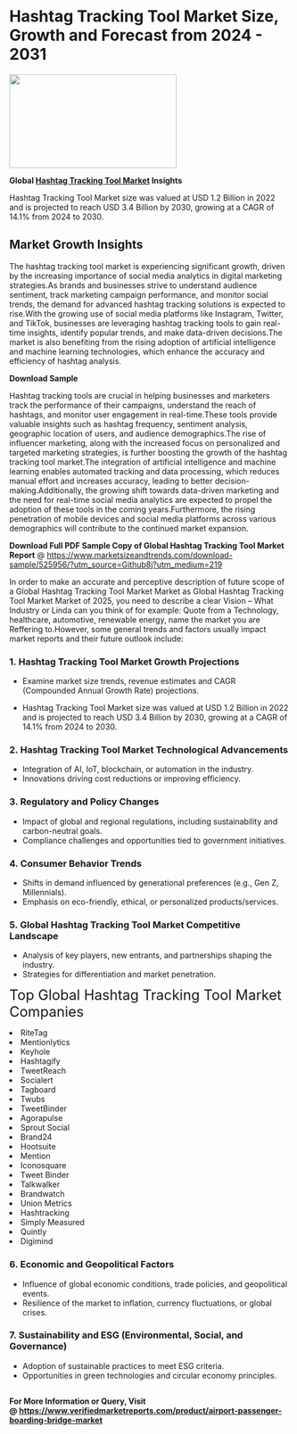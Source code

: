 <H1>Hashtag Tracking Tool Market Size, Growth and Forecast from 2024 - 2031</H1><img class="aligncenter size-medium wp-image-584254" src="https://thirdeyenews.in/wp-content/uploads/2024/09/Global-Market-Research-300x168.jpeg" alt="" width="300" height="168" /><p><strong>Global&nbsp;<a href="https://www.marketsizeandtrends.com/download-sample/525956/?utm_source=Github8j?utm_medium=219">Hashtag Tracking Tool Market</a> Insights</strong></p><p>Hashtag Tracking Tool Market size was valued at USD 1.2 Billion in 2022 and is projected to reach USD 3.4 Billion by 2030, growing at a CAGR of 14.1% from 2024 to 2030.</p><p><h2>Market Growth Insights</h2> <p>The hashtag tracking tool market is experiencing significant growth, driven by the increasing importance of social media analytics in digital marketing strategies.As brands and businesses strive to understand audience sentiment, track marketing campaign performance, and monitor social trends, the demand for advanced hashtag tracking solutions is expected to rise.With the growing use of social media platforms like Instagram, Twitter, and TikTok, businesses are leveraging hashtag tracking tools to gain real-time insights, identify popular trends, and make data-driven decisions.The market is also benefiting from the rising adoption of artificial intelligence and machine learning technologies, which enhance the accuracy and efficiency of hashtag analysis.</p> <p><strong>Download Sample</strong></p> <p>Hashtag tracking tools are crucial in helping businesses and marketers track the performance of their campaigns, understand the reach of hashtags, and monitor user engagement in real-time.These tools provide valuable insights such as hashtag frequency, sentiment analysis, geographic location of users, and audience demographics.The rise of influencer marketing, along with the increased focus on personalized and targeted marketing strategies, is further boosting the growth of the hashtag tracking tool market.The integration of artificial intelligence and machine learning enables automated tracking and data processing, which reduces manual effort and increases accuracy, leading to better decision-making.Additionally, the growing shift towards data-driven marketing and the need for real-time social media analytics are expected to propel the adoption of these tools in the coming years.Furthermore, the rising penetration of mobile devices and social media platforms across various demographics will contribute to the continued market expansion.</p> <p><span class=""><strong>Download Full PDF Sample Copy of Global Hashtag Tracking Tool Market Report</strong> @ <a href="https://www.marketsizeandtrends.com/download-sample/525956/?utm_source=Github8j?utm_medium=219" target="_blank">https://www.marketsizeandtrends.com/download-sample/525956/?utm_source=Github8j?utm_medium=219</a></span></p><p>In order to make an accurate and perceptive description of future scope of a Global&nbsp;Hashtag Tracking Tool Market Market as Global&nbsp;Hashtag Tracking Tool Market Market of 2025, you need to describe a clear Vision &ndash; What Industry or Linda can you think of for example: Quote from a Technology, healthcare, automotive, renewable energy, name the market you are Reffering to.However, some general trends and factors usually impact market reports and their future outlook include:</p><h3>1.&nbsp;<strong>Hashtag Tracking Tool Market Growth Projections</strong></h3><ul><li>Examine market size trends, revenue estimates and CAGR (Compounded Annual Growth Rate) projections.</li><li><p>Hashtag Tracking Tool Market size was valued at USD 1.2 Billion in 2022 and is projected to reach USD 3.4 Billion by 2030, growing at a CAGR of 14.1% from 2024 to 2030.</p></li></ul><h3>2.&nbsp;<strong>Hashtag Tracking Tool Market Technological Advancements</strong></h3><ul><li>Integration of AI, IoT, blockchain, or automation in the industry.</li><li>Innovations driving cost reductions or improving efficiency.</li></ul><h3>3.&nbsp;<strong>Regulatory and Policy Changes</strong></h3><ul><li>Impact of global and regional regulations, including sustainability and carbon-neutral goals.</li><li>Compliance challenges and opportunities tied to government initiatives.</li></ul><h3>4.&nbsp;<strong>Consumer Behavior Trends</strong></h3><ul><li>Shifts in demand influenced by generational preferences (e.g., Gen Z, Millennials).</li><li>Emphasis on eco-friendly, ethical, or personalized products/services.</li></ul><h3>5.&nbsp;<strong>Global Hashtag Tracking Tool Market Competitive Landscape</strong></h3><ul><li>Analysis of key players, new entrants, and partnerships shaping the industry.</li><li>Strategies for differentiation and market penetration.</li></ul><p data-pm-slice="1 1 []"><span style="color: inherit; font-family: inherit; font-size: 25px;">Top Global Hashtag Tracking Tool Market Companies</span></p><div class="" data-test-id=""><p><li>RiteTag</li><li> Mentionlytics</li><li> Keyhole</li><li> Hashtagify</li><li> TweetReach</li><li> Socialert</li><li> Tagboard</li><li> Twubs</li><li> TweetBinder</li><li> Agorapulse</li><li> Sprout Social</li><li> Brand24</li><li> Hootsuite</li><li> Mention</li><li> Iconosquare</li><li> Tweet Binder</li><li> Talkwalker</li><li> Brandwatch</li><li> Union Metrics</li><li> Hashtracking</li><li> Simply Measured</li><li> Quintly</li><li> Digimind</li></p></div><h3>6.&nbsp;<strong>Economic and Geopolitical Factors</strong></h3><ul><li>Influence of global economic conditions, trade policies, and geopolitical events.</li><li>Resilience of the market to inflation, currency fluctuations, or global crises.</li></ul><h3>7.&nbsp;<strong>Sustainability and ESG (Environmental, Social, and Governance)</strong></h3><ul><li>Adoption of sustainable practices to meet ESG criteria.</li><li>Opportunities in green technologies and circular economy principles.</li></ul><h2><strong style="font-size: 14px;">For More Information or Query, Visit @&nbsp;</strong><a style="background-color: #ffffff; font-size: 14px;" href="https://www.marketsizeandtrends.com/report/hashtag-tracking-tool-market/" target="_blank">https://www.verifiedmarketreports.com/product/airport-passenger-boarding-bridge-market</a></h2>